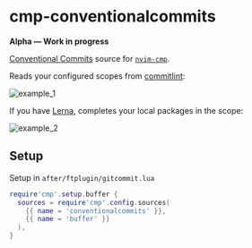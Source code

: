 # cmp-conventionalcommits

**Alpha — Work in progress**

[Conventional Commits](https://www.conventionalcommits.org) source for [`nvim-cmp`](https://github.com/hrsh7th/nvim-cmp).

Reads your configured scopes from [commitlint](https://commitlint.js.org/#/):

![example_1](https://user-images.githubusercontent.com/9190258/139169092-a44587c8-725c-4296-b2bf-24fb6dbc381a.png)

If you have [Lerna](https://lerna.js.org/), completes your local packages in the scope:

![example_2](https://user-images.githubusercontent.com/9190258/139169114-d6832cab-a123-4a96-a92f-6b84e11f028b.png)

## Setup

Setup in `after/ftplugin/gitcommit.lua`

```lua
require'cmp'.setup.buffer {
  sources = require'cmp'.config.sources(
    {{ name = 'conventionalcommits' }},
    {{ name = 'buffer' }}
  ),
}
```
